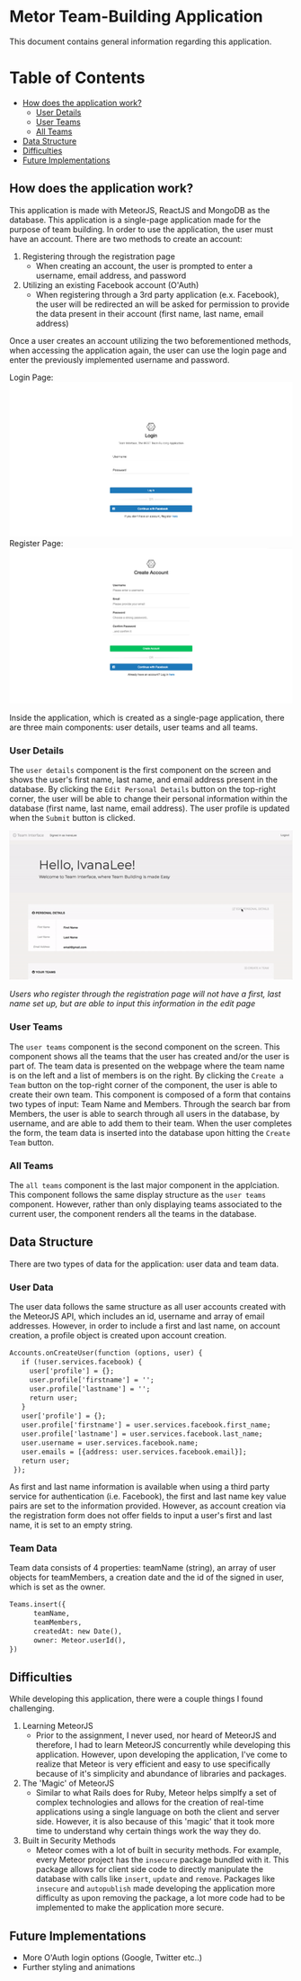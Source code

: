 Metor Team-Building Application 
=================
This document contains general information regarding this application. 

# Table of Contents
* [How does the application work?](#how-does-the-application-work)
  * [User Details](#user-details)
  * [User Teams](#user-teams)
  * [All Teams](#all-teams)
* [Data Structure](#data-structure)
* [Difficulties](#difficulties)
* [Future Implementations](#future-implementations)
  
## How does the application work?
This application is made with MeteorJS, ReactJS and MongoDB as the database. This application is a single-page application made for the purpose of team building. 
In order to use the application, the user must have an account. There are two methods to create an account: 
1. Registering through the registration page
   - When creating an account, the user is prompted to enter a username, email address, and password
2. Utilizing an existing Facebook account (O'Auth)
   - When registering through a 3rd party application (e.x. Facebook), the user will be redirected an will be asked for permission to provide the data present in their account (first name, last name, email address)

Once a user creates an account utilizing the two beforementioned methods, when accessing the application again, the user can use the login page and enter the previously implemented username and password. 

Login Page:
![Login Page](https://github.com/leeivana/meteor-application/blob/master/docs/Login-page.png?raw=true)
Register Page:
![Register Page](https://github.com/leeivana/meteor-application/blob/master/docs/Register-page.png?raw=true)

Inside the application, which is created as a single-page application, there are three main components: user details, user teams and all teams. 

### User Details
The `user details` component is the first component on the screen and shows the user's first name, last name, and email address present in the database. By clicking the `Edit Personal Details` button on the top-right corner, the user will be able to change their personal information within the database (first name, last name, email address). The user profile is updated when the `Submit` button is clicked. 

![Personal Detail Edit Page](https://github.com/leeivana/meteor-application/blob/master/docs/Personal-Details.gif?raw=true)

*Users who register through the registration page will not have a first, last name set up, but are able to input this information in the edit page*

### User Teams
The `user teams` component is the second component on the screen. This component shows all the teams that the user has created and/or the user is part of. The team data is presented on the webpage where the team name is on the left and a list of members is on the right. By clicking the `Create a Team` button on the top-right corner of the component, the user is able to create their own team. This component is composed of a form that contains two types of input: Team Name and Members. Through the search bar from Members, the user is able to search through all users in the database, by username, and are able to add them to their team. When the user completes the form, the team data is inserted into the database upon hitting the `Create Team` button. 

### All Teams
The `all teams` component is the last major component in the applciation. This component follows the same display structure as the `user teams` component. However, rather than only displaying teams associated to the current user, the component renders all the teams in the database. 

## Data Structure
There are two types of data for the application: user data and team data.  

### User Data
The user data follows the same structure as all user accounts created with the MeteorJS API, which includes an id, username and array of email addresses. However, in order to include a first and last name, on account creation, a profile object is created upon account creation. 

```
Accounts.onCreateUser(function (options, user) {
   if (!user.services.facebook) {
     user['profile'] = {};
     user.profile['firstname'] = '';
     user.profile['lastname'] = '';
     return user; 
   }
   user['profile'] = {};
   user.profile['firstname'] = user.services.facebook.first_name;
   user.profile['lastname'] = user.services.facebook.last_name;
   user.username = user.services.facebook.name;
   user.emails = [{address: user.services.facebook.email}];
   return user;
 });
```
As first and last name information is available when using a third party service for authentication (i.e. Facebook), the first and last name key value pairs are set to the information provided. However, as account creation via the registration form does not offer fields to input a user's first and last name, it is set to an empty string. 

### Team Data
Team data consists of 4 properties: teamName (string), an array of user objects for teamMembers, a creation date and the id of the signed in user, which is set as the owner. 

```
Teams.insert({
      teamName,
      teamMembers,
      createdAt: new Date(),
      owner: Meteor.userId(),
})
```
## Difficulties
While developing this application, there were a couple things I found challenging. 

1. Learning MeteorJS
   - Prior to the assignment, I never used, nor heard of MeteorJS and therefore, I had to learn MeteorJS concurrently while developing this application. However, upon developing the application, I've come to realize that Meteor is very efficient and easy to use specifically because of it's simplicity and abundance of libraries and packages.
2.  The 'Magic' of MeteorJS
    - Similar to what Rails does for Ruby, Meteor helps simplfy a set of complex technologies and allows for the creation of real-time applications using a single language on both the client and server side. However, it is also because of this 'magic' that it took more time to understand why certain things work the way they do. 
3.   Built in Security Methods 
      - Meteor comes with a lot of built in security methods. For example, every Meteor project has the `insecure` package bundled with it. This package allows for client side code to directly manipulate the database with calls like `insert`, `update` and `remove`. Packages like `insecure` and `autopublish` made developing the application more difficulty as upon removing the package, a lot more code had to be implemented to make the application more secure. 


## Future Implementations
- More O'Auth login options (Google, Twitter etc..) 
- Further styling and animations 

